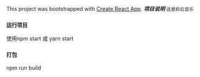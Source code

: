<!--
 * @Description: 
 * @Version: 0.1
 * @Autor: Lowt
 * @Date: 2020-09-28 16:23:50
 * @LastEditors: Lowt
 * @LastEditTime: 2020-09-28 16:36:22
-->
This project was bootstrapped with [Create React App](https://github.com/facebook/create-react-app).
***项目说明***
```这是抑云音乐```

### `运行项目`

使用npm start 或 yarn start


### `打包`

npm run build

